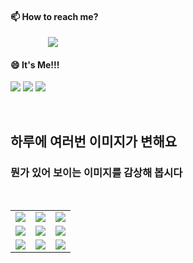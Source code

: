 #### 📫 How to reach me?
<a href="mailto:thquddnr123@gmail.com">
    <img 
        src="https://img.shields.io/badge/Gmail-d14836?style=flat-square&logo=Gmail&logoColor=white&link=mailto:thquddnr123@gmail.com"
        style="height : auto; margin-left : 60px; margin-right : 60px;"/>
</a>

#### 😄 It's Me!!!

<a href="https://cybecho.notion.site/SBU-s-Archives-854ccd3338c2456a867956f26143998a" target="_blank"><img src="https://img.shields.io/badge/Portfolio-303030?style=for-the-badge&logo=Notion&logoColor=white"/></a>
<a href="https://www.instagram.com/junk_warrior_vintage/" target="_blank"><img src="https://img.shields.io/badge/@junk_warrir_vintage-E4405F?style=for-the-badge&logo=Instagram&logoColor=white"/></a>
<a href="https://www.behance.net/thquddnr125654" target="_blank"><img src="https://img.shields.io/badge/Behance-1769FF?style=for-the-badge&logo=Behance&logoColor=white"/></a>

</br>

## 하루에 여러번 이미지가 변해요
### 뭔가 있어 보이는 이미지를 감상해 봅시다

<!--
마크업 바로보기 사이트
https://dillinger.io/ 
-->
 <br/> <table>
<tr>
<td><img src='https://www.random-art.org/img/large/417114.jpg'></td>
<td><img src='https://www.random-art.org/img/large/417254.jpg'></td>
<td><img src='https://www.random-art.org/img/large/416077.jpg'></td>
</tr>
<tr>
<td><img src='https://www.random-art.org/img/large/417161.jpg'></td>
<td><img src='https://www.random-art.org/img/large/416139.jpg'></td>
<td><img src='https://www.random-art.org/img/large/415836.jpg'></td>
</tr>
<tr>
<td><img src='https://www.random-art.org/img/large/415915.jpg'></td>
<td><img src='https://www.random-art.org/img/large/416604.jpg'></td>
<td><img src='https://www.random-art.org/img/large/417494.jpg'></td>
</tr>
</table>
